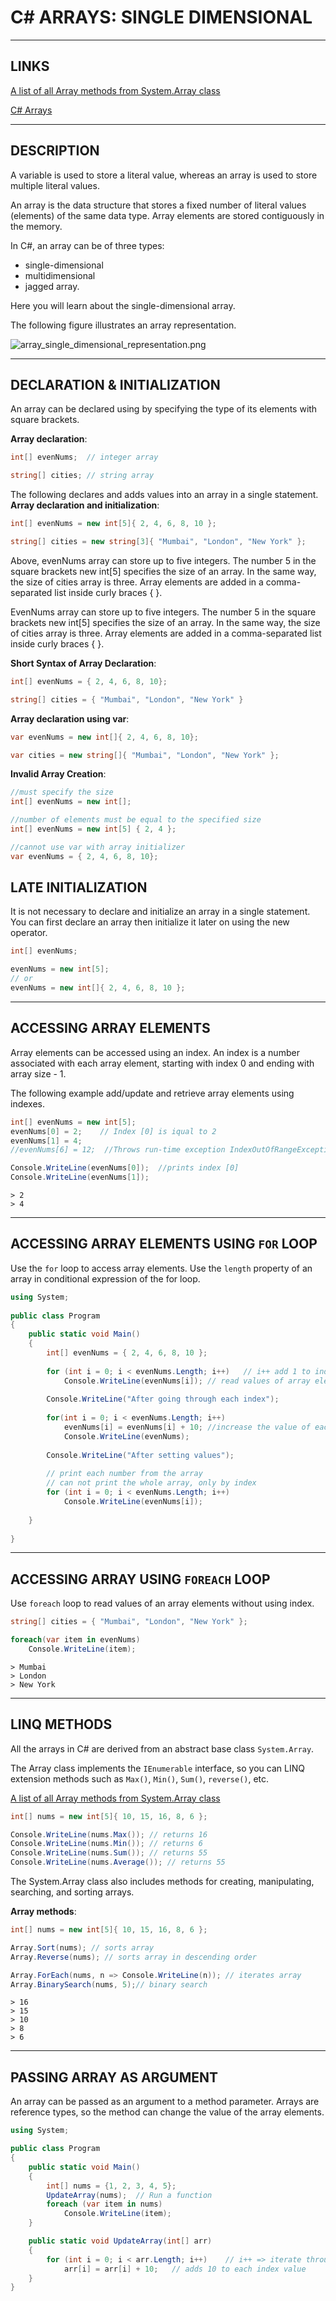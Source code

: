 # C# ARRAYS: SINGLE DIMENSIONAL


--- 


## LINKS

[A list of all Array methods from System.Array class](https://learn.microsoft.com/en-us/dotnet/api/system.array?view=netcore-3.1#methods)

[C# Arrays](https://www.tutorialsteacher.com/csharp/array-csharp)


---


## DESCRIPTION

A variable is used to store a literal value, whereas an array is used to store multiple literal values.

An array is the data structure that stores a fixed number of literal values (elements) of the same data type. Array elements are stored contiguously in the memory.

In C#, an array can be of three types:
 - single-dimensional
 - multidimensional
 - jagged array.

Here you will learn about the single-dimensional array.

The following figure illustrates an array representation.

![array_single_dimensional_representation.png](images/array_single_dimensional_representation.png)


---


## DECLARATION & INITIALIZATION

An array can be declared using by specifying the type of its elements with square brackets.

**Array declaration**:
```cs
int[] evenNums;  // integer array

string[] cities; // string array
```


The following declares and adds values into an array in a single statement.
**Array declaration and initialization**:
```cs
int[] evenNums = new int[5]{ 2, 4, 6, 8, 10 }; 

string[] cities = new string[3]{ "Mumbai", "London", "New York" };
```
Above, evenNums array can store up to five integers. The number 5 in the square brackets new int[5] specifies the size of an array. In the same way, the size of cities array is three. Array elements are added in a comma-separated list inside curly braces { }.


EvenNums array can store up to five integers. The number 5 in the square brackets new int[5] specifies the size of an array. In the same way, the size of cities array is three. Array elements are added in a comma-separated list inside curly braces { }.

**Short Syntax of Array Declaration**: 
```cs
int[] evenNums = { 2, 4, 6, 8, 10}; 

string[] cities = { "Mumbai", "London", "New York" }
```


**Array declaration using var**:
```cs
var evenNums = new int[]{ 2, 4, 6, 8, 10}; 

var cities = new string[]{ "Mumbai", "London", "New York" };
```


**Invalid Array Creation**:
```cs
//must specify the size 
int[] evenNums = new int[]; 

//number of elements must be equal to the specified size 
int[] evenNums = new int[5] { 2, 4 };

//cannot use var with array initializer
var evenNums = { 2, 4, 6, 8, 10}; 
```


## LATE INITIALIZATION

It is not necessary to declare and initialize an array in a single statement. You can first declare an array then initialize it later on using the new operator.

```cs
int[] evenNums;

evenNums = new int[5];
// or
evenNums = new int[]{ 2, 4, 6, 8, 10 };
```


---


## ACCESSING ARRAY ELEMENTS

Array elements can be accessed using an index. An index is a number associated with each array element, starting with index 0 and ending with array size - 1.

The following example add/update and retrieve array elements using indexes. 

```cs
int[] evenNums = new int[5];
evenNums[0] = 2;    // Index [0] is iqual to 2
evenNums[1] = 4;
//evenNums[6] = 12;  //Throws run-time exception IndexOutOfRangeException

Console.WriteLine(evenNums[0]);  //prints index [0]
Console.WriteLine(evenNums[1]); 
```
```
> 2
> 4
```


---


## ACCESSING ARRAY ELEMENTS USING `FOR` LOOP

Use the `for` loop to access array elements. Use the `length` property of an array in conditional expression of the for loop. 

```cs
using System;
					
public class Program
{
	public static void Main()
	{
		int[] evenNums = { 2, 4, 6, 8, 10 };
		
		for (int i = 0; i < evenNums.Length; i++)   // i++ add 1 to index of evenNums
			Console.WriteLine(evenNums[i]); // read values of array elements
		
        Console.WriteLine("After going through each index");
		
		for(int i = 0; i < evenNums.Length; i++)
    		evenNums[i] = evenNums[i] + 10; //increase the value of each element by 10
            Console.WriteLine(evenNums);
		
		Console.WriteLine("After setting values");
		
        // print each number from the array
        // can not print the whole array, only by index
		for (int i = 0; i < evenNums.Length; i++)
			Console.WriteLine(evenNums[i]);
		
	}
	
}
```


---


## ACCESSING ARRAY USING `FOREACH` LOOP

Use `foreach` loop to read values of an array elements without using index. 

```cs
string[] cities = { "Mumbai", "London", "New York" }; 

foreach(var item in evenNums)
    Console.WriteLine(item);   
```
```
> Mumbai
> London
> New York
```


---


## LINQ METHODS

All the arrays in C# are derived from an abstract base class `System.Array`.

The Array class implements the `IEnumerable` interface, so you can LINQ extension methods such as `Max()`, `Min()`, `Sum()`, `reverse()`, etc.

[A list of all Array methods from System.Array class](https://learn.microsoft.com/en-us/dotnet/api/system.array?view=netcore-3.1#methods)

```cs
int[] nums = new int[5]{ 10, 15, 16, 8, 6 };

Console.WriteLine(nums.Max()); // returns 16
Console.WriteLine(nums.Min()); // returns 6
Console.WriteLine(nums.Sum()); // returns 55
Console.WriteLine(nums.Average()); // returns 55
```


The System.Array class also includes methods for creating, manipulating, searching, and sorting arrays. 

**Array methods**:
```cs
int[] nums = new int[5]{ 10, 15, 16, 8, 6 };

Array.Sort(nums); // sorts array 
Array.Reverse(nums); // sorts array in descending order

Array.ForEach(nums, n => Console.WriteLine(n)); // iterates array
Array.BinarySearch(nums, 5);// binary search
```
```
> 16
> 15
> 10
> 8
> 6
```


---


## PASSING ARRAY AS ARGUMENT

An array can be passed as an argument to a method parameter. Arrays are reference types, so the method can change the value of the array elements.

```cs
using System;

public class Program
{
	public static void Main()
	{
		int[] nums = {1, 2, 3, 4, 5};
		UpdateArray(nums);  // Run a function
		foreach (var item in nums)
			Console.WriteLine(item);
	}

	public static void UpdateArray(int[] arr)
	{
		for (int i = 0; i < arr.Length; i++)    // i++ => iterate through each index
			arr[i] = arr[i] + 10;   // adds 10 to each index value
	}
}
```